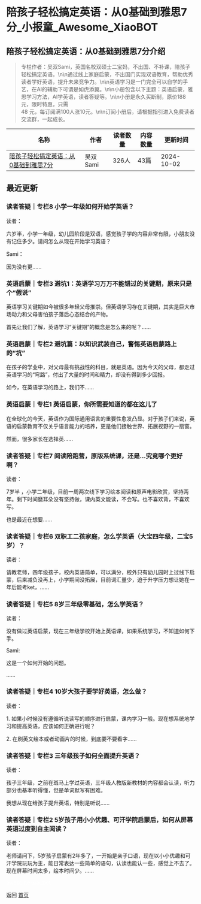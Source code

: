 # 陪孩子轻松搞定英语：从0基础到雅思7分_小报童_Awesome_XiaoBOT

## 陪孩子轻松搞定英语：从0基础到雅思7分介绍
> 专栏作者：吴双Sami，英国名校双硕士二宝妈，不出国、不补课，陪孩子轻松搞定英语。\n\n通过线上家庭启蒙，不出国门实现双语教育，帮助优秀读者学好英语，提升未来竞争力。\n\n英语学习是一门完全可以自学的手艺，在AI的辅助下可谓是如虎添翼。\n\n小册包含以下主题：英语启蒙，雅思学习方法，AI学英语，读者答疑等。\n\n小册是永久买断制，原价188元，限时特惠，只需  
48 元，每订阅满100人涨10元。\n\n订阅小册后，请根据指引进入免费读者交流群，一起成长。  
  


|名称|作者|读者数量|内容数量|更新时间|
|---|---|---|---|---|
|[陪孩子轻松搞定英语：从0基础到雅思7分](https://xiaobot.net/p/sami123?refer=0b133df9-27dc-423b-8101-639049001c13)|吴双 Sami|326人|43篇|2024-10-02|

## 最近更新
### 读者答疑｜专栏8 小学一年级如何开始学英语？

读者：

六岁半，小学一年级，幼儿园阶段是双语，感觉孩子学的内容非常有限，小朋友没有记住多少。请问怎么从现在开始学习英语？

Sami：

因为没有更......

### 英语启蒙｜专栏3 避坑1：英语学习万万不能错过的关键期，原来只是个“假说”

英语学习关键期如今被很多年轻父母推崇。但英语学习存在关键期，其实是巨大市场动力和父母害怕孩子落后心态结合的产物。

首先让我们了解，英语学习“关键期”的概念是怎么来的呢？......

### 英语启蒙｜专栏2 避坑篇：以知识武装自己，警惕英语启蒙路上的“坑”

在孩子的学业中，对父母最有挑战性的科目，就是英语。因为今天的父母，都走过英语学习的“弯路”，付出了大量的时间和精力，却没有得到多少回报。

如今，在英语学习的路上，我们不......

### 英语启蒙｜专栏1 英语启蒙，你所需要知道的都在这儿了

在全球化的今天，英语作为国际通用语言的重要性愈发凸显。对于孩子们来说，英语的启蒙教育不仅关乎语言能力的培养，更是他们接触世界、拓展视野的一扇窗。

然而，很多家长在选择英......

### 读者答疑｜专栏7 阅读陪跑营，原版系统课，还是...究竟哪个更好啊？

读者：

7岁半 ，小学二年级，目前一周两次线下学习绘本阅读和原声电影欣赏，坚持两年。剩下时间磨耳朵没有坚持做，课内英文能读，不会写。也不喜欢背，不喜欢写。

也是最近在想要......

### 读者答疑｜专栏6 双职工二孩家庭，怎么学英语（大宝四年级，二宝5岁）？

读者：

请教老师，四年级孩子，校内英语简单，可以满分，校外只有幼儿园时上过线下启蒙，后来减负没再上，小学期间没拓展，目前词汇量少，迫于升学压力想让她在一年后能考ket，......

### 读者答疑｜专栏5 8岁三年级零基础，怎么学英语？

读者：

没有做过英语启蒙，现在三年级学校开始上英语课，如果系统学习，不知道如何下手。

Sami:

这是一个如何开始的问题。

......

### 读者答疑｜专栏4 10岁大孩子要学好英语，怎么做？

读者：

1\. 如果小时候没有遵循听说读写的顺序进行启蒙，课内学习一般。现在想系统地学习和提高英语，应该如何正确进行呢？

2\. 在刷英文绘本或者动画片的时候，到底要不要看字......

### 读者答疑｜专栏3 三年级孩子如何全面提升英语？

读者：

孩子三年级，之前在斑马上学过英语，三年级人教版新教材的内容都会认读，听力部分也基本听得懂，但是单词默写有困难。

我想从现在给孩子提升英语，特别是听说......

### 读者答疑｜专栏2 5岁孩子用小小优趣、可汗学院启蒙后，如何从屏幕英语过度到自主阅读？

读者：

老师请问下，5岁孩子启蒙有2年多了，一开始是亲子口语，现在以小小优趣和可汗学院玩玩为主，能日常表达一些简单的语句，认读也能认一些，感觉上不去了。现在屏幕时间太多，绘本时间少。......


<a href="https://github.com/Reno9527/awesome-xiaobot" style="color: white; text-decoration: none;">awesome-xiaobot</a>

返回 [首页](../README.md)
